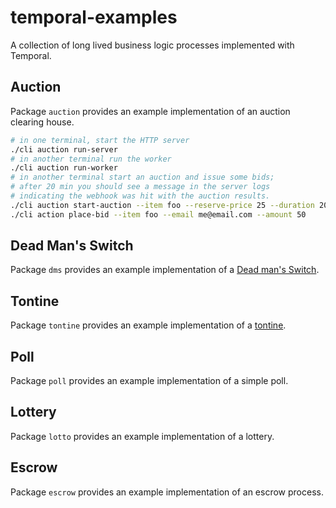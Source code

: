 # temporal-examples

A collection of long lived business logic processes implemented with Temporal.

## Auction

Package `auction` provides an example implementation of an auction clearing house.

```bash
# in one terminal, start the HTTP server
./cli auction run-server
# in another terminal run the worker
./cli auction run-worker
# in another terminal start an auction and issue some bids;
# after 20 min you should see a message in the server logs
# indicating the webhook was hit with the auction results.
./cli auction start-auction --item foo --reserve-price 25 --duration 20m
./cli action place-bid --item foo --email me@email.com --amount 50
```

## Dead Man's Switch

Package `dms` provides an example implementation of a [Dead man's Switch](https://en.wikipedia.org/wiki/Dead_man%27s_switch).

## Tontine

Package `tontine` provides an example implementation of a [tontine](https://en.wikipedia.org/wiki/Tontine).

## Poll

Package `poll` provides an example implementation of a simple poll.

## Lottery

Package `lotto` provides an example implementation of a lottery.

## Escrow

Package `escrow` provides an example implementation of an escrow process.
